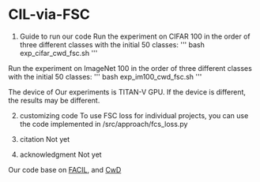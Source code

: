 # CIL-via-FSC

1. Guide to run our code
Run the experiment on CIFAR 100 in the order of three different classes with the initial 50 classes:
'''
bash exp_cifar_cwd_fsc.sh
'''

Run the experiment on ImageNet 100 in the order of three different classes with the initial 50 classes:
'''
bash exp_im100_cwd_fsc.sh
'''

The device of Our experiments is TITAN-V GPU. 
If the device is different, the results may be different.

2. customizing code
To use FSC loss for individual projects, you can use the code implemented in
/src/approach/fcs_loss.py

3. citation
Not yet

4. acknowledgment
Not yet

Our code base on [FACIL](https://github.com/mmasana/FACIL), and [CwD](https://github.com/Yujun-Shi/CwD) 
